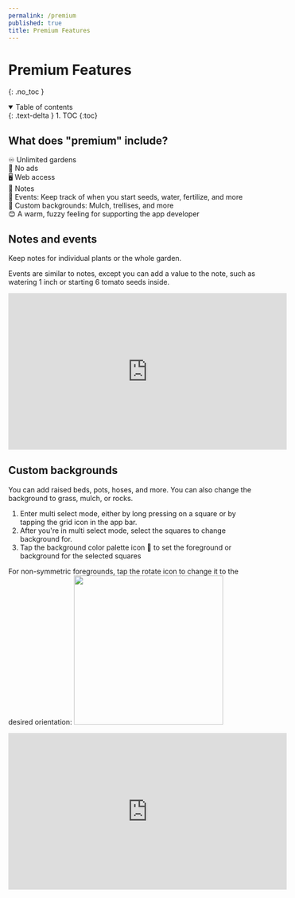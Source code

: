 ```yaml
---
permalink: /premium
published: true
title: Premium Features
---
```


# Premium Features
{: .no_toc }

<details open markdown="block">
  <summary>
    Table of contents
  </summary>
  {: .text-delta }
1. TOC
{:toc}
</details>

## What does "premium" include?

♾ Unlimited gardens  
🚫 No ads  
🖥️ Web access  
📝 Notes  
📅 Events: Keep track of when you start seeds, water, fertilize, and more  
🎨 Custom backgrounds: Mulch, trellises, and more  
😊 A warm, fuzzy feeling for supporting the app developer  


## Notes and events

Keep notes for individual plants or the whole garden.

Events are similar to notes, except you can add a value to the note, such as watering 1 inch or starting 6 tomato seeds inside.

<iframe width="560" height="315" src="https://www.youtube-nocookie.com/embed/hfbWuE5FpzM" title="YouTube video player" frameborder="0" allow="accelerometer; autoplay; clipboard-write; encrypted-media; gyroscope; picture-in-picture" allowfullscreen></iframe>


## Custom backgrounds

You can add raised beds, pots, hoses, and more. You can also change the background to grass, mulch, or rocks.

1. Enter multi select mode, either by long pressing on a square or by tapping the grid icon in the app bar. 
2. After you're in multi select mode, select the squares to change background for.
3. Tap the background color palette icon 🎨 to set the foreground or background for the selected squares

For non-symmetric foregrounds, tap the rotate icon to change it to the desired orientation:
<img src="../images/foreground_rotate.webp" width="300">

<iframe width="560" height="315" src="https://www.youtube-nocookie.com/embed/aTJlkn8BpFw" title="YouTube video player" frameborder="0" allow="accelerometer; autoplay; clipboard-write; encrypted-media; gyroscope; picture-in-picture" allowfullscreen></iframe>
